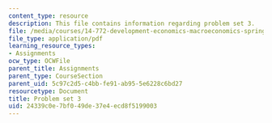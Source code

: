 ```yaml
---
content_type: resource
description: This file contains information regarding problem set 3.
file: /media/courses/14-772-development-economics-macroeconomics-spring-2013/24339c0e7bf049de37e4ecd8f5199003_MIT14_772S13_pset3.pdf
file_type: application/pdf
learning_resource_types:
- Assignments
ocw_type: OCWFile
parent_title: Assignments
parent_type: CourseSection
parent_uid: 5c97c2d5-c4bb-fe91-ab95-5e6228c6bd27
resourcetype: Document
title: Problem set 3
uid: 24339c0e-7bf0-49de-37e4-ecd8f5199003
---
```


